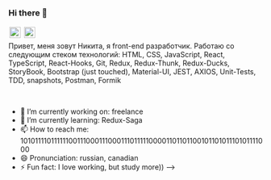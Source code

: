 ### Hi there 👋
<a href="https://www.linkedin.com/in/nikita-kuznetsov-2ab126208/">
  <img align="left" alt="LinkdeIn" width="22px" src="https://cdn.jsdelivr.net/npm/simple-icons@v3/icons/linkedin.svg" style="border: 2px solid white"/>
</a>
<a href="https://t.me/MrNikita1">
  <img align="left" alt="VKontakte" width="22px" src="https://cdn.jsdelivr.net/npm/simple-icons@v3/icons/telegram.svg" style="border: 2px solid white"/>
</a>

<br />


Привет, меня зовут Никита, я front-end разработчик. Работаю со следующим стеком технологий: HTML, CSS, JavaScript, React, TypeScript, React-Hooks, Git, Redux, Redux-Thunk, Redux-Ducks, StoryBook, Bootstrap (just touched), Material-UI, JEST, AXIOS, Unit-Tests, TDD, snapshots, Postman, Formik

<br />

- 🔭 I’m currently working on: freelance
- 🌱 I’m currently learning:  Redux-Saga
- 📫 How to reach me: 101011110111111001110001110001110111110000110110110010110101110101111000
- 😄 Pronunciation: russian, canadian
- ⚡ Fun fact: I love working, but study more))
-->
